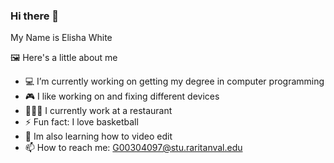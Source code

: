 ### Hi there 👋

My Name is Elisha White 

🖼 Here's a little about me 
- 💻 I’m currently working on getting my degree in computer programming
- 🎮 I like working on and fixing different devices 
- 👨🏾‍🍳 I currently work at a restaurant 
- ⚡ Fun fact: I love basketball
- 🎥 Im also learning how to video edit 
- 📫 How to reach me: G00304097@stu.raritanval.edu 


